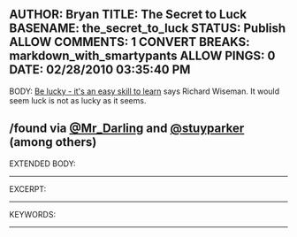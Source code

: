 AUTHOR: Bryan
TITLE: The Secret to Luck
BASENAME: the_secret_to_luck
STATUS: Publish
ALLOW COMMENTS: 1
CONVERT BREAKS: markdown_with_smartypants
ALLOW PINGS: 0
DATE: 02/28/2010 03:35:40 PM
-----
BODY:
[Be lucky - it's an easy skill to learn](http://www.telegraph.co.uk/technology/3304496/Be-lucky-its-an-easy-skill-to-learn.html) says Richard Wiseman. It would seem luck is not as lucky as it seems.

/found via [@Mr_Darling](http://twitter.com/mr_darling) and [@stuyparker](http://twitter.com/stuyparker) (among others)
-----
EXTENDED BODY:

-----
EXCERPT:

-----
KEYWORDS:

-----


